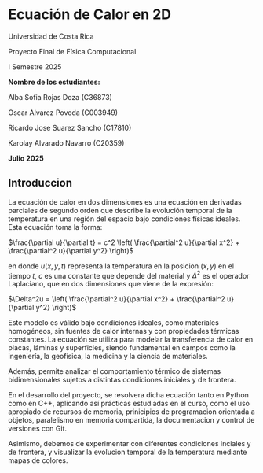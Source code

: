 # Ecuación de Calor en 2D

Universidad de Costa Rica

Proyecto Final de Física Computacional

I Semestre 2025

**Nombre de los estudiantes:**

Alba Sofia Rojas Doza (C36873)

Oscar Alvarez Poveda (C003949) 

Ricardo Jose Suarez Sancho (C17810)

Karolay Alvarado Navarro (C20359)


**Julio 2025**


## Introduccion

La ecuación de calor en dos dimensiones es una ecuación en derivadas parciales de segundo orden que describe la evolución temporal de la temperatura en una región del espacio bajo condiciones físicas ideales. Esta ecuación toma la forma:

 $\frac{\partial u}{\partial t} = c^2 \left( \frac{\partial^2 u}{\partial x^2} + \frac{\partial^2 u}{\partial y^2} \right)$

en donde $u(x,y,t)$ representa la temperatura en la posicion $(x,y)$ en el tiempo $t$, $c$ es una constante que depende del material y $\Delta^2$ es el operador Laplaciano, que en dos dimensiones que viene de la expresión:

$\Delta^2u = \left( \frac{\partial^2 u}{\partial x^2} + \frac{\partial^2 u}{\partial y^2} \right)$

Este modelo es válido bajo condiciones ideales, como materiales homogéneos, sin fuentes de calor internas y con propiedades térmicas constantes. La ecuación se utiliza para modelar la transferencia de calor en placas, láminas y superficies, siendo fundamental en campos como la ingeniería, la geofísica, la medicina y la ciencia de materiales.

Además,  permite analizar el comportamiento térmico de sistemas bidimensionales sujetos a distintas condiciones iniciales y de frontera.

En el desarrollo del proyecto, se resolvera dicha ecuación tanto en Python como en C++, aplicando así prácticas estudiadas en el curso, como el uso apropiado de recursos de memoria, prinicipios de programacion orientada a objetos, paralelismo en memoria compartida, la documentacion y control de versiones con Git. 

Asimismo, debemos de experimentar con diferentes condiciones inciales y de frontera, y visualizar la evolucion temporal de la temperatura mediante mapas de colores. 




  
